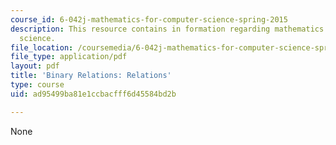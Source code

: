 ```yaml
---
course_id: 6-042j-mathematics-for-computer-science-spring-2015
description: This resource contains in formation regarding mathematics for computer
  science.
file_location: /coursemedia/6-042j-mathematics-for-computer-science-spring-2015/ad95499ba81e1ccbacfff6d45584bd2b_MIT6_042JS16_Relations.pdf
file_type: application/pdf
layout: pdf
title: 'Binary Relations: Relations'
type: course
uid: ad95499ba81e1ccbacfff6d45584bd2b

---
```

None